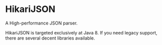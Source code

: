 HikariJSON
==========

A High-performance JSON parser.

HikariJSON is targeted exclusively at Java 8.  If you need legacy support, there are several decent libraries available.
